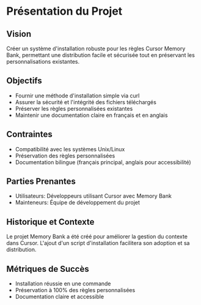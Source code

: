 # Présentation du Projet

## Vision
Créer un système d'installation robuste pour les règles Cursor Memory Bank, permettant une distribution facile et sécurisée tout en préservant les personnalisations existantes.

## Objectifs
- Fournir une méthode d'installation simple via curl
- Assurer la sécurité et l'intégrité des fichiers téléchargés
- Préserver les règles personnalisées existantes
- Maintenir une documentation claire en français et en anglais

## Contraintes
- Compatibilité avec les systèmes Unix/Linux
- Préservation des règles personnalisées
- Documentation bilingue (français principal, anglais pour accessibilité)

## Parties Prenantes
- Utilisateurs: Développeurs utilisant Cursor avec Memory Bank
- Mainteneurs: Équipe de développement du projet

## Historique et Contexte
Le projet Memory Bank a été créé pour améliorer la gestion du contexte dans Cursor. L'ajout d'un script d'installation facilitera son adoption et sa distribution.

## Métriques de Succès
- Installation réussie en une commande
- Préservation à 100% des règles personnalisées
- Documentation claire et accessible 